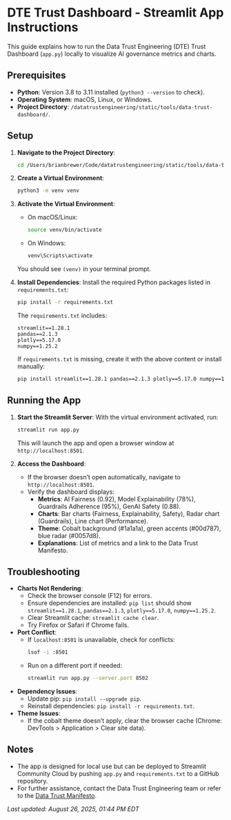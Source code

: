 # DTE Trust Dashboard - Streamlit App Instructions

This guide explains how to run the Data Trust Engineering (DTE) Trust Dashboard (`app.py`) locally to visualize AI governance metrics and charts.

## Prerequisites
- **Python**: Version 3.8 to 3.11 installed (`python3 --version` to check).
- **Operating System**: macOS, Linux, or Windows.
- **Project Directory**: `/datatrustengineering/static/tools/data-trust-dashboard/`.

## Setup
1. **Navigate to the Project Directory**:
   ```bash
   cd /Users/brianbrewer/Code/datatrustengineering/static/tools/data-trust-dashboard
   ```

2. **Create a Virtual Environment**:
   ```bash
   python3 -m venv venv
   ```

3. **Activate the Virtual Environment**:
   - On macOS/Linux:
     ```bash
     source venv/bin/activate
     ```
   - On Windows:
     ```bash
     venv\Scripts\activate
     ```
   You should see `(venv)` in your terminal prompt.

4. **Install Dependencies**:
   Install the required Python packages listed in `requirements.txt`:
   ```bash
   pip install -r requirements.txt
   ```
   The `requirements.txt` includes:
   ```
   streamlit==1.28.1
   pandas==2.1.3
   plotly==5.17.0
   numpy==1.25.2
   ```
   If `requirements.txt` is missing, create it with the above content or install manually:
   ```bash
   pip install streamlit==1.28.1 pandas==2.1.3 plotly==5.17.0 numpy==1.25.2
   ```

## Running the App
1. **Start the Streamlit Server**:
   With the virtual environment activated, run:
   ```bash
   streamlit run app.py
   ```
   This will launch the app and open a browser window at `http://localhost:8501`.

2. **Access the Dashboard**:
   - If the browser doesn’t open automatically, navigate to `http://localhost:8501`.
   - Verify the dashboard displays:
     - **Metrics**: AI Fairness (0.92), Model Explainability (78%), Guardrails Adherence (95%), GenAI Safety (0.88).
     - **Charts**: Bar charts (Fairness, Explainability, Safety), Radar chart (Guardrails), Line chart (Performance).
     - **Theme**: Cobalt background (#1a1a1a), green accents (#00d787), blue radar (#0057d8).
     - **Explanations**: List of metrics and a link to the Data Trust Manifesto.

## Troubleshooting
- **Charts Not Rendering**:
  - Check the browser console (F12) for errors.
  - Ensure dependencies are installed: `pip list` should show `streamlit==1.28.1`, `pandas==2.1.3`, `plotly==5.17.0`, `numpy==1.25.2`.
  - Clear Streamlit cache: `streamlit cache clear`.
  - Try Firefox or Safari if Chrome fails.
- **Port Conflict**:
  - If `localhost:8501` is unavailable, check for conflicts:
    ```bash
    lsof -i :8501
    ```
  - Run on a different port if needed:
    ```bash
    streamlit run app.py --server.port 8502
    ```
- **Dependency Issues**:
  - Update pip: `pip install --upgrade pip`.
  - Reinstall dependencies: `pip install -r requirements.txt`.
- **Theme Issues**:
  - If the cobalt theme doesn’t apply, clear the browser cache (Chrome: DevTools > Application > Clear site data).

## Notes
- The app is designed for local use but can be deployed to Streamlit Community Cloud by pushing `app.py` and `requirements.txt` to a GitHub repository.
- For further assistance, contact the Data Trust Engineering team or refer to the [Data Trust Manifesto](/Manifesto.md).

*Last updated: August 26, 2025, 01:44 PM EDT*
